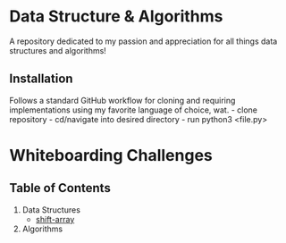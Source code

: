 # Data Structure & Algorithms
A repository dedicated to my passion and appreciation for all things data structures and algorithms!

## Installation
Follows a standard GitHub workflow for cloning and requiring implementations using my favorite language of choice, wat.
    - clone repository
    - cd/navigate into desired directory
    - run python3 <file.py>


# Whiteboarding Challenges

## Table of Contents
1. Data Structures
    - [shift-array](https://github.com/keitheck/data-structures-and-algorithms/shift-array)
2. Algorithms
